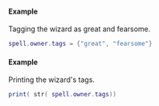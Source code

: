 #### Example
Tagging the wizard as great and fearsome.
```lua
spell.owner.tags = {"great", "fearsome"}
```

#### Example
Printing the wizard's tags.
```lua
print( str( spell.owner.tags))
```
